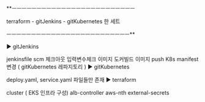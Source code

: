 **ㅡㅡㅡㅡㅡㅡㅡㅡㅡㅡㅡㅡㅡㅡㅡㅡㅡㅡㅡㅡㅡㅡㅡㅡㅡ

terraform - gitJenkins - gitKubernetes 한 세트

ㅡㅡㅡㅡㅡㅡㅡㅡㅡㅡㅡㅡㅡㅡㅡㅡㅡㅡㅡㅡㅡㅡㅡㅡㅡ**

▶ gitJenkins

jenkinsfile
scm 체크아웃 입력변수체크 이미지 도커빌드 이미지 push K8s manifest 변경 ( gitKubernetes 레파지토리 )
▶ gitKubernetes

deploy.yaml, service.yaml 파일들만 존재
▶ terraform

cluster ( EKS 인프라 구성)
alb-controller
aws-nth
external-secrets
